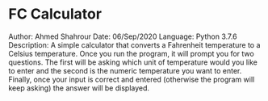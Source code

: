 # FC Calculator

Author: Ahmed Shahrour
Date: 06/Sep/2020
Language: Python 3.7.6
Description: A simple calculator that converts a Fahrenheit temperature to a Celsius temperature. Once you run the program, it will prompt you for two questions. The first will be asking which unit of temperature would you like to enter and the second is the numeric temperature you want to enter. Finally, once your input is correct and entered (otherwise the program will keep asking) the answer will be displayed.
